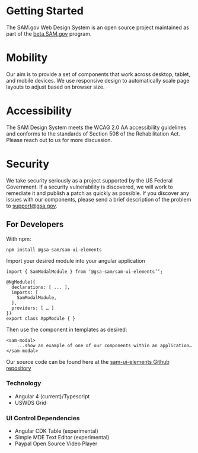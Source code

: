 # Getting Started

The SAM.gov Web Design System is an open source project maintained as part of the [beta.SAM.gov](https://beta.SAM.gov) program.

# Mobility
Our aim is to provide a set of components that work across desktop, tablet, and mobile devices. We use responsive design to automatically scale page layouts to adjust based on browser size.

# Accessibility
The SAM Design System meets the WCAG 2.0 AA accessibility guidelines and conforms to the standards of Section 508 of the Rehabilitation Act. Please reach out to us for more discussion.

# Security
We take security seriously as a project supported by the US Federal Government. If a security vulnerability is discovered, we will work to remediate it and publish a patch as quickly as possible. If you discover any issues with our components, please send a brief description of the problem to support@gsa.gov.

## For Developers
With npm:

```
npm install @gsa-sam/sam-ui-elements
```

Import your desired module into your angular application

```
import { SamModalModule } from ‘@gsa-sam/sam-ui-elements’’;

@NgModule({
  declarations: [ ... ],
  imports: [
    SamModalModule,
  ],
  providers: [ … ]
})
export class AppModule { }
```

Then use the component in templates as desired:

```
<sam-modal>
    ...show an example of one of our components within an application…
</sam-modal>
```

Our source code can be found here at the [sam-ui-elements Github repository](https://github.com/GSA/sam-ui-elements)

### Technology
* Angular 4 (current)/Typescript
* USWDS Grid

### UI Control Dependencies
* Angular CDK Table (experimental)
* Simple MDE Text Editor (experimental)
* Paypal Open Source Video Player

